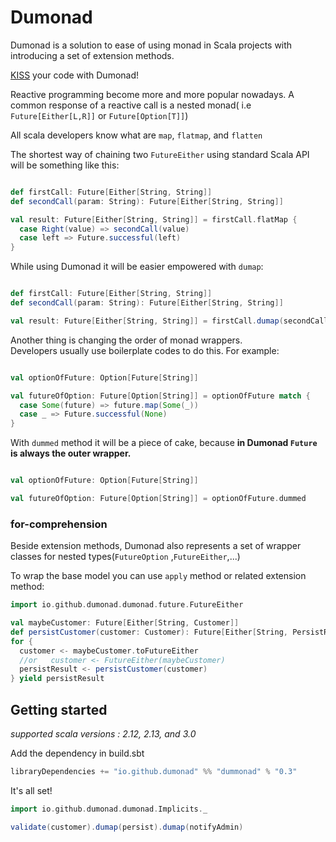 # Dumonad

Dumonad is a solution to ease of using monad in Scala projects with introducing a set of extension methods.

[KISS](https://en.wikipedia.org/wiki/KISS_principle) your code with Dumonad!

Reactive programming become more and more popular nowadays. A common response of a reactive call is a nested monad(
i.e `Future[Either[L,R]]` or `Future[Option[T]]`)

All scala developers know what are `map`, `flatmap`, and `flatten`

The shortest way of chaining two `FutureEither` using standard Scala API will be something like this:

```scala

def firstCall: Future[Either[String, String]]
def secondCall(param: String): Future[Either[String, String]]

val result: Future[Either[String, String]] = firstCall.flatMap {
  case Right(value) => secondCall(value)
  case left => Future.successful(left)
}
```

While using Dumonad it will be easier empowered with `dumap`:

```scala

def firstCall: Future[Either[String, String]]
def secondCall(param: String): Future[Either[String, String]]

val result: Future[Either[String, String]] = firstCall.dumap(secondCall)
```

Another thing is changing the order of monad wrappers.  
Developers usually use boilerplate codes to do this. For example:

```scala

val optionOfFuture: Option[Future[String]]

val futureOfOption: Future[Option[String]] = optionOfFuture match {
  case Some(future) => future.map(Some(_))
  case _ => Future.successful(None)
}
```

With `dummed` method it will be a piece of cake, because **in Dumonad `Future` is always the outer wrapper.**

```scala

val optionOfFuture: Option[Future[String]]

val futureOfOption: Future[Option[String]] = optionOfFuture.dummed
```

### for-comprehension

Beside extension methods, Dumonad also represents a set of wrapper classes for nested types(`FutureOption`
,`FutureEither`,...)

To wrap the base model you can use `apply` method or related extension method:

```scala
import io.github.dumonad.dumonad.future.FutureEither

val maybeCustomer: Future[Either[String, Customer]] 
def persistCustomer(customer: Customer): Future[Either[String, PersistResult]]
for {
  customer <- maybeCustomer.toFutureEither
  //or   customer <- FutureEither(maybeCustomer)
  persistResult <- persistCustomer(customer)
} yield persistResult
```

## Getting started

_supported scala versions : 2.12, 2.13, and 3.0_

Add the dependency in build.sbt

```scala
libraryDependencies += "io.github.dumonad" %% "dummonad" % "0.3"
```

It's all set!

```scala
import io.github.dumonad.dumonad.Implicits._

validate(customer).dumap(persist).dumap(notifyAdmin)
```
